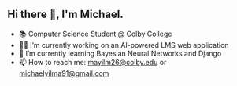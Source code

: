## Hi there 👋, I'm Michael.


- 📚 Computer Science Student @ Colby College
- 👨‍💻 I’m currently working on an AI-powered LMS web application 
- 🌱 I’m currently learning Bayesian Neural Networks and Django
- 📫 How to reach me: mayilm26@colby.edu or michaelyilma91@gmail.com
